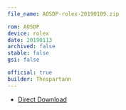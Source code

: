 ```yaml
---
file_name: AOSDP-rolex-20190109.zip

rom: AOSDP
device: rolex
date: 20190113
archived: false
stable: false
gsi: false

official: true
builder: Thespartann
---
```


<!-- Insert downloads here: -->

* [Direct Download](https://ams01.downloads.aosdp.com/AOSDP-9.0-Alpha-rolex-20190113/)
